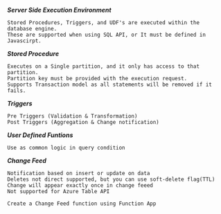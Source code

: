 ***Server Side Execution Environment***

```
Stored Procedures, Triggers, and UDF's are executed within the database engine.
These are supported when using SQL API, or It must be defined in Javascirpt.
```

***Stored Procedure***
```
Executes on a Single partition, and it only has access to that partition.
Partition key must be provided with the execution request.
Supports Transaction model as all statements will be removed if it fails.
```

***Triggers***
```
Pre Triggers (Validation & Transformation)
Post Triggers (Aggregation & Change notification)
```

***User Defined Funtions***
```
Use as common logic in query condition
```

***Change Feed***
```
Notification based on insert or update on data
Deletes not direct supported, but you can use soft-delete flag(TTL)
Change will appear exactly once in change feeed
Not supported for Azure Table API
```

```
Create a Change Feed function using Function App
```